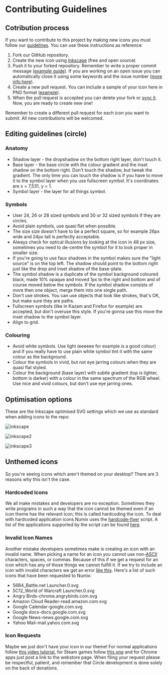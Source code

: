 # Contributing Guidelines

## Cotribution process
If you want to contribute to this project by making new icons you must follow our [guidelines](https://github.com/numixproject/numix-core/wiki/Guidelines). You can use these instructions as reference:

1. Fork our GitHub repository.
2. Create the new icon using [Inkscape](https://inkscape.org/) (free and open source)  
3. Push it to your forked repository. Remember to write a proper commit message ([example guide](https://gist.github.com/josh/539516)). If you are working on an open issue you can automatically close it using some keywords and the issue number ([more info here](https://help.github.com/articles/closing-issues-via-commit-messages/)).
4. Create a new pull request. You can include a sample of your icon here in PNG format ([example](https://github.com/numixproject/numix-core/pull/1422)).
5. When the pull request is accepted you can delete your fork or [sync it](https://help.github.com/articles/syncing-a-fork/). Now, you are ready to create new one!

Remember to create a different pull request for each icon you want to submit. All new contributions will be welcomed.

## Editing guidelines (circle)

### Anatomy
* Shadow layer - the dropshadow on the bottom right layer, don't touch it.
* Base layer - the base circle with the colour gradient and the inset shadow on the bottom right. Don't touch the shadow, but tweak the gradient. The only time you can touch the shadow is if you have to move it to the symbol layer when you use fullscreen symbol. It's coordinates are x = 7,531, y = 1.
* Symbol layer - the layer for all things symbol.

### Symbols
* User 24, 26 or 28 sized symbols and 30 or 32 sized symbols if they are circles.
* Avoid plain symbols, use quasi flat when possible.
* The size size doesn't have to be a perfect square, so for example 26px wide and 24px tall is perfectly acceptable.
* Always check for optical illusions by looking at the icon in 48 px size, sometimes you need to de-centre the symbol for it to look proper in smaller size.
* If you're going to use faux shadows in the symbol makes sure the "light source" is on the top left. The shadow should point to the bottom right just like the drop and inset shadow of the base-plate.
* The symbol shadow is a duplicate of the symbol background coloured black, made 10% opaque and moved 1px to the right and bottom and of course moved below the symbols. If the symbol shadow consists of more then one object, merge them into one single path.
* Don't use strokes. You can use objects that look like strokes, that's OK, but make sure they are paths.
* Fullscreen symbols (like in Kazam and Firefox for example) are accepted, but don't overuse this style. If you're gonna use this move the inset shadow to the symbol layer.
* Align to grid.

### Colouring
* Avoid white symbols. Use light (eeeeee for example is a good colour) and if you really have to use plain white symbol tint it with the same colour as the background.
* Colour the symbols in vivid, but not eye jarring colours when they are quasi flat styled.
* Colour the background (base layer) with subtle gradient (top is lighter, bottom is darker) with a colour in the same spectrum of the RGB wheel. Use nice and vivid colours, but don't use eye jarring ones.

## Optimisation options
These are the Inkscape optimised SVG settings which we use as standard when adding icons to the repo:

![inkscape](https://user-images.githubusercontent.com/7050624/27377172-81b5eec6-5674-11e7-94cd-44b9e001b4bc.png)

![inkscape2](https://user-images.githubusercontent.com/7050624/27377849-7795b6cc-5676-11e7-93c7-8b7fceabd0d3.png)

![inkscape3](https://user-images.githubusercontent.com/7050624/27377856-7afa5020-5676-11e7-93ae-d857b38988ec.png)

## Unthemed icons
So you're seeing icons which aren't themed on your desktop? There are 3 reasons why this isn't the case.

### Hardcoded Icons
We all make mistakes and developers are no exception. Sometimes they write programs in such a way that the icon cannot be themed even if an icon theme has the relevant icon; this is called hardcoding the icon. To deal with hardcoded application icons Numix uses the [hardcode-fixer](https://github.com/Foggalong/hardcode-fixer) script. A list of the applications supported by the script can be found [here](https://github.com/Foggalong/hardcode-fixer/wiki/App-Support).

### Invalid Icon Names
Another mistake developers sometimes make is creating an icon with an invalid name. When picking a name for an icon you cannot use non-[ASCII](https://en.wikipedia.org/wiki/ASCII) characters, spaces, or commas. Because of this if we get a request for an icon which has any of those things we cannot fulfill it. If we try to include an icon with invalid characters we get an error [like this](https://github.com/numixproject/numix-core/issues/915). Here's a list of such icons that have been requested to Numix:

* 56B4_Battle.net Launcher.0.svg
* 5C12_World of Warcraft Launcher.0.svg
* Angry Birds-chrome.angrybirds.com.svg
* Amazon Cloud Reader-read.amazon.com.svg
* Google Calendar-google.com.svg
* Google docs-docs.google.com.svg
* Google News-news.google.com.svg
* Yahoo Mail-mail.yahoo.com.svg


### Icon Requests
Maybe we just don't have your icon in our theme! For normal applications follow [this video tutorial](https://plus.google.com/+NumixprojectOrg/posts/DkRmhFZuWez), for Steam games follow [this one](https://www.youtube.com/watch?v=BuUy4CzCoXc) and for Chrome apps just post a link to the webstore page. When filing your request please be respectful, patient, and remember that Circle development is done solely on the back of donations.
